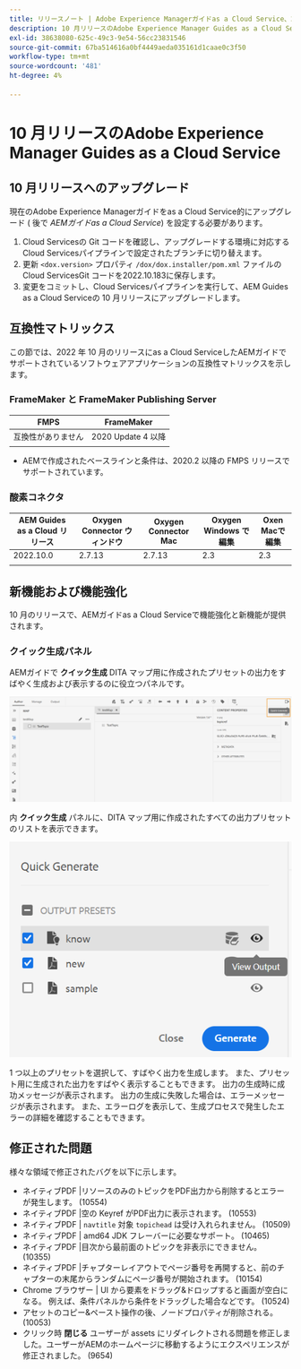 ```yaml
---
title: リリースノート | Adobe Experience Managerガイドas a Cloud Service、2022 年 10 月リリース
description: 10 月リリースのAdobe Experience Manager Guides as a Cloud Service
exl-id: 38638080-625c-49c3-9e54-56cc23831546
source-git-commit: 67ba514616a0bf4449aeda035161d1caae0c3f50
workflow-type: tm+mt
source-wordcount: '481'
ht-degree: 4%

---
```


# 10 月リリースのAdobe Experience Manager Guides as a Cloud Service

## 10 月リリースへのアップグレード

現在のAdobe Experience Managerガイドをas a Cloud Service的にアップグレード ( 後で *AEMガイドas a Cloud Service*) を設定する必要があります。
1. Cloud Servicesの Git コードを確認し、アップグレードする環境に対応するCloud Servicesパイプラインで設定されたブランチに切り替えます。
1. 更新 `<dox.version>` プロパティ `/dox/dox.installer/pom.xml` ファイルのCloud ServicesGit コードを2022.10.183に保存します。
1. 変更をコミットし、Cloud Servicesパイプラインを実行して、AEM Guides as a Cloud Serviceの 10 月リリースにアップグレードします。

## 互換性マトリックス

この節では、2022 年 10 月のリリースにas a Cloud ServiceしたAEMガイドでサポートされているソフトウェアアプリケーションの互換性マトリックスを示します。

### FrameMaker と FrameMaker Publishing Server

| FMPS | FrameMaker |
| --- | --- |
| 互換性がありません | 2020 Update 4 以降 |
|  |  |

* AEMで作成されたベースラインと条件は、2020.2 以降の FMPS リリースでサポートされています。

### 酸素コネクタ

| AEM Guides as a Cloud リリース | Oxygen Connector ウィンドウ | Oxygen Connector Mac | Oxygen Windows で編集 | Oxen Macで編集 |
| --- | --- | --- | --- | --- |
| 2022.10.0 | 2.7.13 | 2.7.13 | 2.3 | 2.3 |
|  |  |  |  |


## 新機能および機能強化

10 月のリリースで、AEMガイドas a Cloud Serviceで機能強化と新機能が提供されます。


### クイック生成パネル

AEMガイドで **クイック生成** DITA マップ用に作成されたプリセットの出力をすばやく生成および表示するのに役立つパネルです。

![クイック生成アイコン](assets/quick-generate-icon.png)

内 **クイック生成** パネルに、DITA マップ用に作成されたすべての出力プリセットのリストを表示できます。

![クイック生成パネル](assets/quick-generate-panel.png)

1 つ以上のプリセットを選択して、すばやく出力を生成します。 また、プリセット用に生成された出力をすばやく表示することもできます。 出力の生成時に成功メッセージが表示されます。 出力の生成に失敗した場合は、エラーメッセージが表示されます。 また、エラーログを表示して、生成プロセスで発生したエラーの詳細を確認することもできます。


## 修正された問題

様々な領域で修正されたバグを以下に示します。

* ネイティブPDF |リソースのみのトピックをPDF出力から削除するとエラーが発生します。 (10554)
* ネイティブPDF |空の Keyref がPDF出力に表示されます。 (10553)
* ネイティブPDF | `navtitle` 対象 `topichead` は受け入れられません。 (10509)
* ネイティブPDF | amd64 JDK フレーバーに必要なサポート。 (10465)
* ネイティブPDF |目次から最前面のトピックを非表示にできません。 (10355)
* ネイティブPDF |チャプターレイアウトでページ番号を再開すると、前のチャプターの末尾からランダムにページ番号が開始されます。 (10154)
* Chrome ブラウザー | UI から要素をドラッグ&amp;ドロップすると画面が空白になる。 例えば、条件パネルから条件をドラッグした場合などです。 (10524)
* アセットのコピー&amp;ペースト操作の後、ノードプロパティが削除される。 (10053)
* クリック時  **閉じる** ユーザーが assets にリダイレクトされる問題を修正しました。ユーザーがAEMのホームページに移動するようにエクスペリエンスが修正されました。 (9654)
